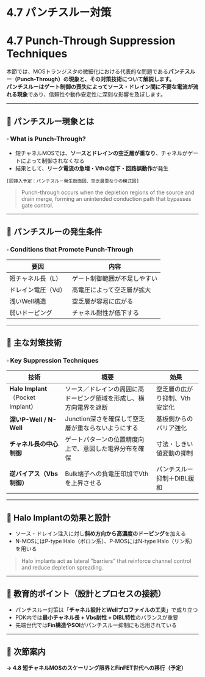 # 4.7 パンチスルー対策  
# 4.7 Punch-Through Suppression Techniques

本節では、MOSトランジスタの微細化における代表的な問題である**パンチスルー（Punch-Through）**の現象と、その対策技術について解説します。  
パンチスルーは**ゲート制御の喪失によってソース・ドレイン間に不要な電流が流れる現象**であり、信頼性や動作安定性に深刻な影響を及ぼします。

---

## 🔹 パンチスルー現象とは  
### ▫️ What is Punch-Through?

- 短チャネルMOSでは、**ソースとドレインの空乏層が重なり**、チャネルがゲートによって制御されなくなる  
- 結果として、**リーク電流の急増・Vthの低下・回路誤動作**が発生

```
[図挿入予定：パンチスルー発生断面図、空乏層重なりの模式図]
```

> Punch-through occurs when the depletion regions of the source and drain merge, forming an unintended conduction path that bypasses gate control.

---

## 🔹 パンチスルーの発生条件  
### ▫️ Conditions that Promote Punch-Through

| 要因 | 内容 |
|------|------|
| 短チャネル長（L） | ゲート制御範囲が不足しやすい |
| ドレイン電圧（Vd） | 高電圧によって空乏層が拡大 |
| 浅いWell構造 | 空乏層が容易に広がる |
| 弱いドーピング | チャネル耐性が低下する |

---

## 🔹 主な対策技術  
### ▫️ Key Suppression Techniques

| 技術 | 概要 | 効果 |
|------|------|------|
| **Halo Implant**（Pocket Implant） | ソース／ドレインの周囲に高ドーピング領域を形成し、横方向電界を遮断 | 空乏層の広がり抑制、Vth安定化 |
| **深いP-Well / N-Well** | Junction深さを確保して空乏層が重ならないようにする | 基板側からのバリア強化 |
| **チャネル長の中心制御** | ゲートパターンの位置精度向上で、意図した電界分布を確保 | 寸法・しきい値変動の抑制 |
| **逆バイアス（Vbs制御）** | Bulk端子への負電圧印加でVthを上昇させる | パンチスルー抑制＋DIBL緩和 |

---

## 🔹 Halo Implantの効果と設計

- ソース・ドレイン注入に対し**斜め方向から高濃度のドーピング**を加える  
- N-MOSにはP-type Halo（ボロン系）、P-MOSにはN-type Halo（リン系）を用いる

> Halo implants act as lateral "barriers" that reinforce channel control and reduce depletion spreading.

---

## 🔹 教育的ポイント（設計とプロセスの接続）

- パンチスルー対策は「**チャネル設計とWellプロファイルの工夫**」で成り立つ  
- PDK内では**最小チャネル長 + Vbs耐性 + DIBL特性**のバランスが重要  
- 先端世代では**Fin構造やSOI**がパンチスルー抑制にも活用されている

---

## 🔸 次節案内  
**→ 4.8 短チャネルMOSのスケーリング限界とFinFET世代への移行（予定）**
